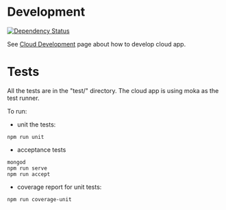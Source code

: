 # Development
[![Dependency Status](https://img.shields.io/david/feedhenry-templates/welcome-cloud.svg?style=flat-square)](https://david-dm.org/feedhenry-templates/welcome-cloud)

See [Cloud Development](http://docs.feedhenry.com/v2/cloud_development.html) page about how to develop cloud app.

# Tests

All the tests are in the "test/" directory. The cloud app is using moka as the test runner. 

To run:
* unit the tests:
```
npm run unit
```
* acceptance tests
```    
mongod
npm run serve
npm run accept
```
* coverage report for unit tests:
```
npm run coverage-unit
```

